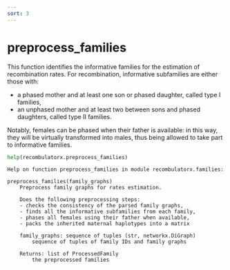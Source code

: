 ```yaml
---
sort: 3
---
```


# preprocess_families

This function identifies the informative families for the estimation of recombination rates. 
For recombination, informative subfamilies are either those with:

* a phased mother and at least one son or phased daughter, called type I families,
* an unphased mother and at least two between sons and phased daughters, called type II families.

Notably, females can be phased when their father is available: in this way, they will be virtually transformed into males, thus being allowed to take part to informative families.

```python
help(recombulatorx.preprocess_families)
```

```text
Help on function preprocess_families in module recombulatorx.families:

preprocess_families(family_graphs)
    Preprocess family graphs for rates estimation.
    
    Does the following preprocessing steps:
    - checks the consistency of the parsed family graphs,
    - finds all the informative subfamilies from each family,
    - phases all females using their father when available,
    - packs the inherited maternal haplotypes into a matrix
    
    family_graphs: sequence of tuples (str, networkx.DiGraph)
        sequence of tuples of family IDs and family graphs
    
    Returns: list of ProcessedFamily
        the preprocessed families
```   
